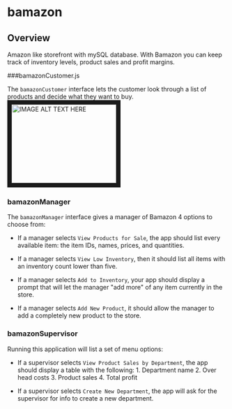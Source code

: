 # bamazon

## Overview

Amazon like storefront with mySQL database. 
With Bamazon you can keep track of inventory levels, product sales and profit margins.


###bamazonCustomer.js

The `bamazonCustomer` interface lets the customer look through a list of products and decide what they want to buy. 
<a href="http://www.youtube.com/watch?feature=player_embedded&v=YOUTUBE_VIDEO_ID_HERE
" target="_blank"><img src="http://img.youtube.com/vi/YOUTUBE_VIDEO_ID_HERE/0.jpg" 
alt="IMAGE ALT TEXT HERE" width="240" height="180" border="10" /></a>

### bamazonManager

The `bamazonManager` interface gives a manager of Bamazon 4 options to choose from:

  * If a manager selects `View Products for Sale`, the app should list every available item: the item IDs, names, prices, and quantities.

  * If a manager selects `View Low Inventory`, then it should list all items with an inventory count lower than five.

  * If a manager selects `Add to Inventory`, your app should display a prompt that will let the manager "add more" of any item currently in the store.

  * If a manager selects `Add New Product`, it should allow the manager to add a completely new product to the store.


### bamazonSupervisor

Running this application will list a set of menu options:

   * If a supervisor selects `View Product Sales by Department`, the app should display a table with the following:
    1. Department name
    2. Over head costs
    3. Product sales
    4. Total profit
   
   * If a supervisor selects `Create New Department`, the app will ask for the supervisor for info to create a new department.
    



